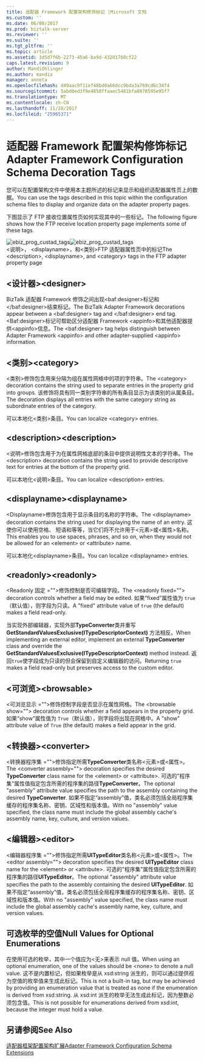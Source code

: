 ```yaml
---
title: 适配器 Framework 配置架构修饰标记 |Microsoft 文档
ms.custom: ''
ms.date: 06/08/2017
ms.prod: biztalk-server
ms.reviewer: ''
ms.suite: ''
ms.tgt_pltfrm: ''
ms.topic: article
ms.assetid: 3d5d7f6b-2273-45a6-ba9d-43201760cf22
caps.latest.revision: 9
author: MandiOhlinger
ms.author: mandia
manager: anneta
ms.openlocfilehash: d49aac9f11ef48bd0a66dcc9bda3a769cd6c34f4
ms.sourcegitcommit: 5abd0ed3f9e4858ffaaec5481bfa8878595e95f7
ms.translationtype: MT
ms.contentlocale: zh-CN
ms.lasthandoff: 11/28/2017
ms.locfileid: "25965371"
---
```

# <a name="adapter-framework-configuration-schema-decoration-tags"></a><span data-ttu-id="77430-102">适配器 Framework 配置架构修饰标记</span><span class="sxs-lookup"><span data-stu-id="77430-102">Adapter Framework Configuration Schema Decoration Tags</span></span>
<span data-ttu-id="77430-103">您可以在配置架构文件中使用本主题所述的标记来显示和组织适配器属性页上的数据。</span><span class="sxs-lookup"><span data-stu-id="77430-103">You can use the tags described in this topic within the configuration schema files to display and organize data on the adapter property pages.</span></span>  
  
 <span data-ttu-id="77430-104">下图显示了 FTP 接收位置属性页如何实现其中的一些标记。</span><span class="sxs-lookup"><span data-stu-id="77430-104">The following figure shows how the FTP receive location property page implements some of these tags.</span></span>  
  
 <span data-ttu-id="77430-105">![](../core/media/ebiz-prog-custad-tags.gif "ebiz_prog_custad_tags")</span><span class="sxs-lookup"><span data-stu-id="77430-105">![](../core/media/ebiz-prog-custad-tags.gif "ebiz_prog_custad_tags")</span></span>  
<span data-ttu-id="77430-106">\<说明\>， \<displayname\>，和\<类别\>FTP 适配器属性页中的标记</span><span class="sxs-lookup"><span data-stu-id="77430-106">The \<description\>, \<displayname\>, and \<category\> tags in the FTP adapter property page</span></span>  
  
## <a name="designer"></a><span data-ttu-id="77430-107">\<设计器\></span><span class="sxs-lookup"><span data-stu-id="77430-107">\<designer\></span></span>  
 <span data-ttu-id="77430-108">BizTalk 适配器 Framework 修饰之间出现\<baf:designer\>标记和\</baf:designer\>结束标记。</span><span class="sxs-lookup"><span data-stu-id="77430-108">The BizTalk Adapter Framework decorations appear between a \<baf:designer\> tag and \</baf:designer\> end tag.</span></span> <span data-ttu-id="77430-109">\<Baf:designer\>标记可帮助区分适配器 Framework \<appinfo\>和其他适配器提供\<appinfo\>信息。</span><span class="sxs-lookup"><span data-stu-id="77430-109">The \<baf:designer\> tag helps distinguish between Adapter Framework \<appinfo\> and other adapter-supplied \<appinfo\> information.</span></span>  
  
## <a name="category"></a><span data-ttu-id="77430-110">\<类别\></span><span class="sxs-lookup"><span data-stu-id="77430-110">\<category\></span></span>  
 <span data-ttu-id="77430-111">\<类别\>修饰包含用来分隔为组在属性网格中的项的字符串。</span><span class="sxs-lookup"><span data-stu-id="77430-111">The \<category\> decoration contains the string used to separate entries in the property grid into groups.</span></span> <span data-ttu-id="77430-112">该修饰将具有同一类别字符串的所有条目显示为该类别的从属条目。</span><span class="sxs-lookup"><span data-stu-id="77430-112">The decoration displays all entries with the same category string as subordinate entries of the category.</span></span>  
  
 <span data-ttu-id="77430-113">可以本地化\<类别\>条目。</span><span class="sxs-lookup"><span data-stu-id="77430-113">You can localize \<category\> entries.</span></span>  
  
## <a name="description"></a><span data-ttu-id="77430-114">\<description\></span><span class="sxs-lookup"><span data-stu-id="77430-114">\<description\></span></span>  
 <span data-ttu-id="77430-115">\<说明\>修饰包含用于为在属性网格底部的条目中提供说明性文本的字符串。</span><span class="sxs-lookup"><span data-stu-id="77430-115">The \<description\> decoration contains the string used to provide descriptive text for entries at the bottom of the property grid.</span></span>  
  
 <span data-ttu-id="77430-116">可以本地化\<说明\>条目。</span><span class="sxs-lookup"><span data-stu-id="77430-116">You can localize \<description\> entries.</span></span>  
  
## <a name="displayname"></a><span data-ttu-id="77430-117">\<displayname\></span><span class="sxs-lookup"><span data-stu-id="77430-117">\<displayname\></span></span>  
 <span data-ttu-id="77430-118">\<Displayname\>修饰包含用于显示条目的名称的字符串。</span><span class="sxs-lookup"><span data-stu-id="77430-118">The \<displayname\> decoration contains the string used for displaying the name of an entry.</span></span> <span data-ttu-id="77430-119">这使你可以使用空格、 短语和等等，当它们将不允许用于\<元素\>或\<属性\>名称。</span><span class="sxs-lookup"><span data-stu-id="77430-119">This enables you to use spaces, phrases, and so on, when they would not be allowed for an \<element\> or \<attribute\> name.</span></span>  
  
 <span data-ttu-id="77430-120">可以本地化\<displayname\>条目。</span><span class="sxs-lookup"><span data-stu-id="77430-120">You can localize \<displayname\> entries.</span></span>  
  
## <a name="readonly"></a><span data-ttu-id="77430-121">\<readonly\></span><span class="sxs-lookup"><span data-stu-id="77430-121">\<readonly\></span></span>  
 <span data-ttu-id="77430-122">\<Readonly 固定 =""\>修饰控制是否可编辑字段。</span><span class="sxs-lookup"><span data-stu-id="77430-122">The \<readonly fixed=""\> decoration controls whether a field may be edited.</span></span> <span data-ttu-id="77430-123">如果“fixed”属性值为 `true`（默认值），则字段为只读。</span><span class="sxs-lookup"><span data-stu-id="77430-123">A "fixed" attribute value of `true` (the default) makes a field read-only.</span></span>  
  
 <span data-ttu-id="77430-124">当实现外部编辑器，实现外部**TypeConverter**类并重写**GetStandardValuesExclusive(ITypeDescriptorContext)** 方法相反。</span><span class="sxs-lookup"><span data-stu-id="77430-124">When implementing an external editor, implement an external **TypeConverter** class and override the **GetStandardValuesExclusive(ITypeDescriptorContext)** method instead.</span></span> <span data-ttu-id="77430-125">返回`true`使字段成为只读的但会保留到自定义编辑器的访问。</span><span class="sxs-lookup"><span data-stu-id="77430-125">Returning `true` makes a field read-only but preserves access to the custom editor.</span></span>  
  
## <a name="browsable"></a><span data-ttu-id="77430-126">\<可浏览\></span><span class="sxs-lookup"><span data-stu-id="77430-126">\<browsable\></span></span>  
 <span data-ttu-id="77430-127">\<可浏览显示 =""\>修饰控制字段是否显示在属性网格。</span><span class="sxs-lookup"><span data-stu-id="77430-127">The \<browsable show=""\> decoration controls whether a field appears in the property grid.</span></span> <span data-ttu-id="77430-128">如果“show”属性值为 `True`（默认值），则字段将出现在网格中。</span><span class="sxs-lookup"><span data-stu-id="77430-128">A "show" attribute value of `True` (the default) makes a field appear in the grid.</span></span>  
  
## <a name="converter"></a><span data-ttu-id="77430-129">\<转换器\></span><span class="sxs-lookup"><span data-stu-id="77430-129">\<converter\></span></span>  
 <span data-ttu-id="77430-130">\<转换器程序集 =""\>修饰指定所需**TypeConverter**类名称\<元素\>或\<属性\>。</span><span class="sxs-lookup"><span data-stu-id="77430-130">The \<converter assembly=""\> decoration specifies the desired **TypeConverter** class name for the \<element\> or \<attribute\>.</span></span> <span data-ttu-id="77430-131">可选的"程序集"属性值指定包含所需的程序集的路径**TypeConverter**。</span><span class="sxs-lookup"><span data-stu-id="77430-131">The optional "assembly" attribute value specifies the path to the assembly containing the desired **TypeConverter**.</span></span> <span data-ttu-id="77430-132">如果不指定“assembly”值，类名必须包括全局程序集缓存的程序集名称、密钥、区域性和版本值。</span><span class="sxs-lookup"><span data-stu-id="77430-132">With no "assembly" value specified, the class name must include the global assembly cache's assembly name, key, culture, and version values.</span></span>  
  
## <a name="editor"></a><span data-ttu-id="77430-133">\<编辑器\></span><span class="sxs-lookup"><span data-stu-id="77430-133">\<editor\></span></span>  
 <span data-ttu-id="77430-134">\<编辑器程序集 =""\>修饰指定所需**UITypeEditor**类名称\<元素\>或\<属性\>。</span><span class="sxs-lookup"><span data-stu-id="77430-134">The \<editor assembly=""\> decoration specifies the desired **UITypeEditor** class name for the \<element\> or \<attribute\>.</span></span> <span data-ttu-id="77430-135">可选的"程序集"属性值指定包含所需的程序集的路径**UITypeEditor**。</span><span class="sxs-lookup"><span data-stu-id="77430-135">The optional "assembly" attribute value specifies the path to the assembly containing the desired **UITypeEditor**.</span></span> <span data-ttu-id="77430-136">如果不指定“assembly”值，类名必须包括全局程序集缓存的程序集名称、密钥、区域性和版本值。</span><span class="sxs-lookup"><span data-stu-id="77430-136">With no "assembly" value specified, the class name must include the global assembly cache's assembly name, key, culture, and version values.</span></span>  
  
## <a name="null-values-for-optional-enumerations"></a><span data-ttu-id="77430-137">可选枚举的空值</span><span class="sxs-lookup"><span data-stu-id="77430-137">Null Values for Optional Enumerations</span></span>  
 <span data-ttu-id="77430-138">在使用可选的枚举，其中一个值应为\<无\>来表示 null 值。</span><span class="sxs-lookup"><span data-stu-id="77430-138">When using an optional enumeration, one of the values should be \<none\> to denote a null value.</span></span> <span data-ttu-id="77430-139">这不是内置标记，但如果枚举是从 xsd:string 派生的，则可以通过提供视为空值的枚举值来生成此标记。</span><span class="sxs-lookup"><span data-stu-id="77430-139">This is not a built-in tag, but may be achieved by providing an enumeration value that is treated as none if the enumeration is derived from xsd:string.</span></span> <span data-ttu-id="77430-140">从 xsd:int 派生的枚举无法生成此标记，因为整数必须包含值。</span><span class="sxs-lookup"><span data-stu-id="77430-140">This is not possible for enumerations derived from xsd:int, because the integer must hold a value.</span></span>  
  
## <a name="see-also"></a><span data-ttu-id="77430-141">另请参阅</span><span class="sxs-lookup"><span data-stu-id="77430-141">See Also</span></span>  
 [<span data-ttu-id="77430-142">适配器框架配置架构扩展</span><span class="sxs-lookup"><span data-stu-id="77430-142">Adapter Framework Configuration Schema Extensions</span></span>](../core/adapter-framework-configuration-schema-extensions.md)